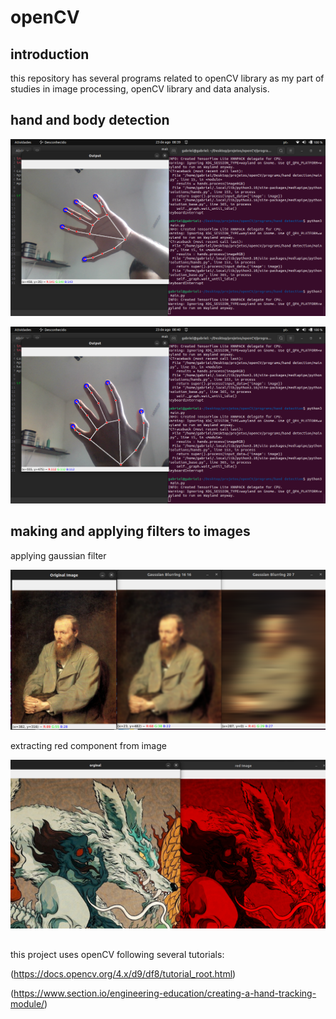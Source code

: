 # openCV

## introduction

this repository has several programs related to openCV library as my part of studies in image processing, openCV library and data analysis.

## hand and body detection



![](https://github.com/gabriel-ferreira-da-silva/openCV-object-detection/blob/main/images/hand1.png?raw=true)

![](https://github.com/gabriel-ferreira-da-silva/openCV-object-detection/blob/main/images/hand2.png?raw=true)

## making and applying filters to images

applying gaussian filter 

![applying gaussian filter](https://github.com/gabriel-ferreira-da-silva/openCV-object-detection/blob/main/images/gauss.png?raw=true)

extracting red component from image

![extracting red components from images](https://github.com/gabriel-ferreira-da-silva/openCV-object-detection/blob/main/images/red.png?raw=true)



## 





this project uses openCV following several tutorials:

(https://docs.opencv.org/4.x/d9/df8/tutorial_root.html)

(https://www.section.io/engineering-education/creating-a-hand-tracking-module/)
